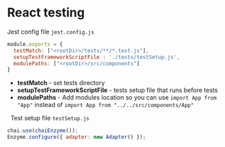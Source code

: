# React testing

Jest config file `jest.config.js`

```javascript
module.exports = {
  testMatch: ["<rootDir>/tests/**/*.test.js"], 
  setupTestFrameworkScriptFile : './tests/testSetup.js', 
  modulePaths: ["<rootDir>/src/components"] 
}
```

- **testMatch** - set tests directory
- **setupTestFrameworkScriptFile** - tests setup file that runs before tests
- **modulePaths** - Add modules location so you can use `import App from "App"` instead of `import App from "../../src/components/App"`

&nbsp;
Test setup file `testSetup.js`

```javascript
chai.use(chaiEnzyme());
Enzyme.configure({ adapter: new Adapter() });
```

